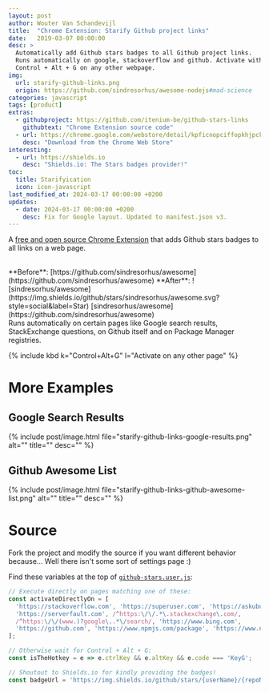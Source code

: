 ```yaml
---
layout: post
author: Wouter Van Schandevijl
title:  "Chrome Extension: Starify Github project links"
date:   2019-03-07 00:00:00
desc: >
  Automatically add Github stars badges to all Github project links.
  Runs automatically on google, stackoverflow and github. Activate with
  Control + Alt + G on any other webpage.
img:
  url: starify-github-links.png
  origin: https://github.com/sindresorhus/awesome-nodejs#mad-science
categories: javascript
tags: [product]
extras:
  - githubproject: https://github.com/itenium-be/github-stars-links
    githubtext: "Chrome Extension source code"
  - url: https://chrome.google.com/webstore/detail/kpficnopciffopkhjpckhkgmnlakcmig
    desc: "Download from the Chrome Web Store"
interesting:
  - url: https://shields.io
    desc: "Shields.io: The Stars badges provider!"
toc:
  title: Starifyication
  icon: icon-javascript
last_modified_at: 2024-03-17 00:00:00 +0200
updates:
  - date: 2024-03-17 00:00:00 +0200
    desc: Fix for Google layout. Updated to manifest.json v3.
---
```


A [free and open source Chrome Extension](https://chrome.google.com/webstore/detail/kpficnopciffopkhjpckhkgmnlakcmig)
that adds Github stars badges to all links on a web page.

<br>
**Before**: [https://github.com/sindresorhus/awesome](https://github.com/sindresorhus/awesome)  
**After**: ![sindresorhus/awesome](https://img.shields.io/github/stars/sindresorhus/awesome.svg?style=social&label=Star) [sindresorhus/awesome](https://github.com/sindresorhus/awesome)  


<!--more-->

<br>
Runs automatically on certain pages like Google search results, StackExchange questions,
on Github itself and on Package Manager registries.

{% include kbd k="Control+Alt+G" l="Activate on any other page" %}


# More Examples

## Google Search Results

{% include post/image.html file="starify-github-links-google-results.png" alt="" title="" desc="" %}


## Github Awesome List

{% include post/image.html file="starify-github-links-github-awesome-list.png" alt="" title="" desc="" %}




# Source

Fork the project and modify the source if you want different behavior because... Well there isn't
some sort of settings page :)

Find these variables at the top of [`github-stars.user.js`](https://github.com/itenium-be/github-stars-links/blob/master/github-stars.user.js):

```javascript
// Execute directly on pages matching one of these:
const activateDirectlyOn = [
  'https://stackoverflow.com', 'https://superuser.com', 'https://askubuntu.com',
  'https://serverfault.com', /^https:\/\/.*\.stackexchange\.com/,
  /^https:\/\/(www.)?google\..*\/search/, 'https://www.bing.com',
  'https://github.com', 'https://www.npmjs.com/package', 'https://www.nuget.org/packages',
];

// Otherwise wait for Control + Alt + G:
const isTheHotkey = e => e.ctrlKey && e.altKey && e.code === 'KeyG';

// Shoutout to Shields.io for kindly providing the badges!
const badgeUrl = 'https://img.shields.io/github/stars/{userName}/{repoName}.svg?style=social&label=Star';
```
